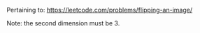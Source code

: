 Pertaining to: https://leetcode.com/problems/flipping-an-image/

Note: the second dimension must be 3. 
